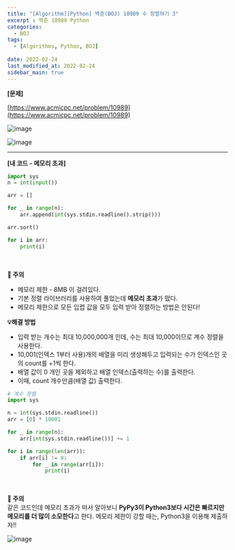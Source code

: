 ```yaml
---
title: "[Algorithm][Python] 백준(BOJ) 10989 수 정렬하기 3"
excerpt : 백준 10989 Python
categories:
  - BOJ
tags:
  - [Algorithms, Python, BOJ]
  
date: 2022-02-24
last_modified_at: 2022-02-24
sidebar_main: true
---
```


**[문제]**

[https://www.acmicpc.net/problem/10989](https://www.acmicpc.net/problem/10989)

![image](https://user-images.githubusercontent.com/31675698/155493488-e94e124e-16c6-4045-8104-51a6fbda9fdb.png)

![image](https://user-images.githubusercontent.com/31675698/155493605-201f54ea-c811-4743-906f-303065f87b3d.png)


<hr>

**[내 코드 - 메모리 초과]** 

```python
import sys
n = int(input())

arr = []

for _ in range(n):
    arr.append(int(sys.stdin.readline().strip()))

arr.sort()

for i in arr:
    print(i)
```

<br/>

**📌 주의**
- 메모리 제한 - 8MB 이 걸려있다.
- 기본 정렬 라이브러리를 사용하여 풀었는데 **메모리 초과**가 떴다.
- 메모리 제한으로 모든 입렵 값을 모두 입력 받아 정렬하는 방법은 안된다!<br/>

**💡해결 방법**
- 입력 받는 개수는 최대 10,000,000개 인데, 수는 최대 10,000이므로 계수 정렬을 사용한다.
- 10,001(인덱스 1부터 사용)개의 배열을 미리 생성해두고 입력되는 수가 인덱스인 곳의 count를 +1씩 한다.
- 배열 값이 0 개인 곳을 제외하고  배열 인덱스(출력하는 수)를 출력한다.
- 이때, count 개수만큼(배열 값) 출력한다.

```python
# 계수 정렬
import sys

n = int(sys.stdin.readline())
arr = [0] * 10001

for _ in range(n):
    arr[int(sys.stdin.readline())] += 1

for i in range(len(arr)):
    if arr[i] != 0:
        for _ in range(arr[i]):
            print(i)

```
<br/>

**📌 주의** <br/>
같은 코드인데 메모리 초과가 떠서 알아보니 **PyPy3이 Python3보다 시간은 빠르지만 메모리를 더 많이 소모한다**고 한다. 
메모리 제한이 강할 때는, Python3을 이용해 제출하자!!

![image](https://user-images.githubusercontent.com/31675698/155493373-07042111-6af1-43b8-bb6a-cba499d7db4e.png)




